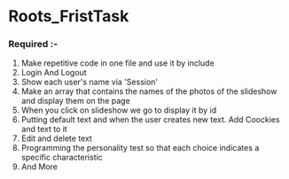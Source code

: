 # Roots_FristTask
 
### Required :- 
1. Make repetitive code in one file and use it by include
2. Login And Logout
3. Show each user's name via 'Session' 
4. Make an array that contains the names of the photos of the slideshow and display them on the page
5. When you click on slideshow we go to display it by id 
6. Putting default text and when the user creates new text. Add Coockies and text to it 
7. Edit and delete text
9. Programming the personality test so that each choice indicates a specific characteristic 
10. And More
